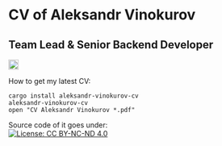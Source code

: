 CV of Aleksandr Vinokurov
=========================

## Team Lead & Senior Backend Developer

[<img alt="job-seeking-status" src="https://img.shields.io/badge/Status:-%23open–for–work-green.svg" height="20">](https://linkedin.com/in/aleksandrvin)

How to get my latest CV:

```shell
cargo install aleksandr-vinokurov-cv
aleksandr-vinokurov-cv
open "CV Aleksandr Vinokurov *.pdf"
```

Source code of it goes under: <br/>
[![License: CC BY-NC-ND 4.0](https://img.shields.io/badge/License-CC%20BY--NC--ND%204.0-lightgrey.svg)](https://creativecommons.org/licenses/by-nc-nd/4.0/)
